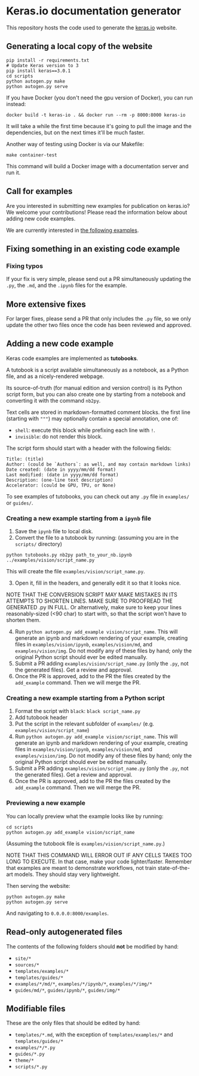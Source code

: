 # Keras.io documentation generator

This repository hosts the code used to generate the [keras.io](https://keras.io) website.

## Generating a local copy of the website

```
pip install -r requirements.txt
# Update Keras version to 3
pip install keras==3.0.1
cd scripts
python autogen.py make
python autogen.py serve
```

If you have Docker (you don't need the gpu version of Docker), you can run instead:

```
docker build -t keras-io . && docker run --rm -p 8000:8000 keras-io
```

It will take a while the first time because it's going to pull the
image and the dependencies, but on the next times it'll be much faster.

Another way of testing using Docker is via our Makefile:

```
make container-test
```

This command will build a Docker image with a documentation server and run it.


## Call for examples

Are you interested in submitting new examples for publication on keras.io?
We welcome your contributions!
Please read the information below about adding new code examples.

We are currently interested in [the following examples](https://github.com/keras-team/keras-io/blob/master/call_for_contributions.md).


## Fixing something in an existing code example

### Fixing typos

If your fix is very simple, please send out a PR simultaneously updating
the `.py`, the `.md`, and the `.ipynb` files for the example.

## More extensive fixes

For larger fixes, please send a PR that only includes the `.py` file,
so we only update the other two files once the code has been reviewed
and approved.


## Adding a new code example

Keras code examples are implemented as **tutobooks**.

A tutobook is a script available simultaneously as a notebook,
as a Python file, and as a nicely-rendered webpage.

Its source-of-truth (for manual edition and version control) is
its Python script form, but you can also create one by starting
from a notebook and converting it with the command `nb2py`.

Text cells are stored in markdown-formatted comment blocks.
the first line (starting with `"""`) may optionally contain a special
annotation, one of:

- `shell`: execute this block while prefixing each line with `!`.
- `invisible`: do not render this block.

The script form should start with a header with the following fields:

```
Title: (title)
Author: (could be `Authors`: as well, and may contain markdown links)
Date created: (date in yyyy/mm/dd format)
Last modified: (date in yyyy/mm/dd format)
Description: (one-line text description)
Accelerator: (could be GPU, TPU, or None)
```

To see examples of tutobooks, you can check out any `.py` file in `examples/` or `guides/`.


### Creating a new example starting from a `ipynb` file

1. Save the `ipynb` file to local disk.
2. Convert the file to a tutobook by running:
(assuming you are in the `scripts/` directory)


```
python tutobooks.py nb2py path_to_your_nb.ipynb ../examples/vision/script_name.py
```

This will create the file `examples/vision/script_name.py`.

3. Open it, fill in the headers, and generally edit it so that it looks nice.

NOTE THAT THE CONVERSION SCRIPT MAY MAKE MISTAKES IN ITS ATTEMPTS
TO SHORTEN LINES. MAKE SURE TO PROOFREAD THE GENERATED .py IN FULL.
Or alternatively, make sure to keep your lines reasonably-sized (<90 char)
to start with, so that the script won't have to shorten them.

4. Run `python autogen.py add_example vision/script_name`. This will generate an ipynb and markdown
rendering of your example, creating files in `examples/vision/ipynb`,
`examples/vision/md`, and `examples/vision/img`. Do not modify any of these files by hand; only the
original Python script should ever be edited manually.
5. Submit a PR adding `examples/vision/script_name.py` (only the `.py`, not the generated files). Get a review and approval.
6. Once the PR is approved, add to the PR the files created by the `add_example` command. Then we will merge the PR.


### Creating a new example starting from a Python script

1. Format the script with `black`: `black script_name.py`
2. Add tutobook header
3. Put the script in the relevant subfolder of `examples/` (e.g. `examples/vision/script_name`)
4. Run `python autogen.py add_example vision/script_name`. This will generate an ipynb and markdown
rendering of your example, creating files in `examples/vision/ipynb`,
`examples/vision/md`, and `examples/vision/img`. Do not modify any of these files by hand; only the
original Python script should ever be edited manually.
5. Submit a PR adding `examples/vision/script_name.py` (only the `.py`, not the generated files). Get a review and approval.
6. Once the PR is approved, add to the PR the files created by the `add_example` command. Then we will merge the PR.


### Previewing a new example

You can locally preview what the example looks like by running:

```
cd scripts
python autogen.py add_example vision/script_name
```

(Assuming the tutobook file is `examples/vision/script_name.py`.)

NOTE THAT THIS COMMAND WILL ERROR OUT IF ANY CELLS TAKES TOO LONG
TO EXECUTE. In that case, make your code lighter/faster.
Remember that examples are meant to demonstrate workflows, not
train state-of-the-art models. They should
stay very lightweight.

Then serving the website:

```
python autogen.py make
python autogen.py serve
```

And navigating to `0.0.0.0:8000/examples`.


## Read-only autogenerated files

The contents of the following folders should **not** be modified by hand:

- `site/*`
- `sources/*`
- `templates/examples/*`
- `templates/guides/*`
- `examples/*/md/*`, `examples/*/ipynb/*`, `examples/*/img/*`
- `guides/md/*`, `guides/ipynb/*`, `guides/img/*`


## Modifiable files

These are the only files that should be edited by hand:

- `templates/*.md`, with the exception of `templates/examples/*` and `templates/guides/*`
- `examples/*/*.py`
- `guides/*.py`
- `theme/*`
- `scripts/*.py`
